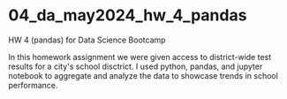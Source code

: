 # 04_da_may2024_hw_4_pandas
HW 4 (pandas) for Data Science Bootcamp

In this homework assignment we were given access to district-wide test results for a city's school disctrict. I used python, pandas, and jupyter notebook to aggregate and analyze the data to showcase trends in school performance. 